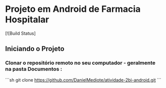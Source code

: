 # Projeto em Android de Farmacia Hospitalar

[![Build Status]

## Iniciando o Projeto



### Clonar o repositório remoto no seu computador - geralmente na pasta Documentos :
´´´sh
git clone https://github.com/DanielMediote/atividade-2bi-android.git
´´´

